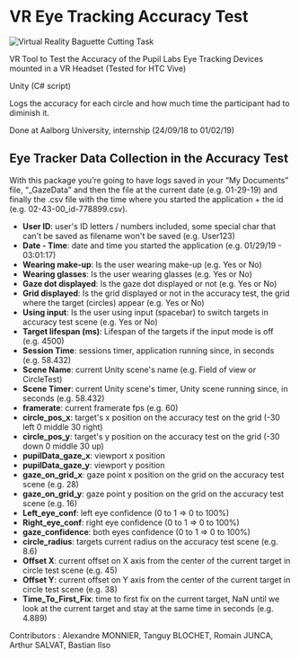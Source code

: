 # VR Eye Tracking Accuracy Test
![Virtual Reality Baguette Cutting Task](https://raw.githubusercontent.com/med-material/VREyeTrackingAccuracyTest/master/accuracy-test-image.png)

VR Tool to Test the Accuracy of the Pupil Labs Eye Tracking Devices mounted in a VR Headset (Tested for HTC Vive)
 
Unity (C# script)

Logs the accuracy for each circle and how much time the participant had to diminish it.

Done at Aalborg University, internship (24/09/18 to 01/02/19)

## Eye Tracker Data Collection in the Accuracy Test
With this package you’re going to have logs saved in your “My Documents” file, “_GazeData” and
then the file at the current date (e.g. 01-29-19) and finally the .csv file with the time where you
started the application + the id (e.g. 02-43-00_id-778899.csv).
 * **User ID**: user's ID letters / numbers included, some special char that can't be saved as filename won't be saved (e.g. User123)
 * **Date - Time**: date and time you started the application (e.g. 01/29/19 - 03:01:17)
 * **Wearing make-up**: Is the user wearing make-up (e.g. Yes or No)
 * **Wearing glasses**: Is the user wearing glasses (e.g. Yes or No)
 * **Gaze dot displayed**: Is the gaze dot displayed or not (e.g. Yes or No)
 * **Grid displayed**: Is the grid displayed or not in the accuracy test, the grid where the target (circles) appear (e.g. Yes or No)
 * **Using input**: Is the user using input (spacebar) to switch targets in accuracy test scene (e.g. Yes or No)
 * **Target lifespan (ms)**: Lifespan of the targets if the input mode is off (e.g. 4500)
 * **Session Time**: sessions timer, application running since, in seconds (e.g. 58.432)
 * **Scene Name**: current Unity scene's name (e.g. Field of view or CircleTest)
 * **Scene Timer**: current Unity scene's timer, Unity scene running since, in seconds (e.g. 58.432)
 * **framerate**: current framerate fps (e.g. 60)
 * **circle_pos_x**: target's x position on the accuracy test on the grid (-30 left 0 middle 30 right)
 * **circle_pos_y**: target's y position on the accuracy test on the grid (-30 down 0 middle 30 up)
 * **pupilData_gaze_x**: viewport x position
 * **pupilData_gaze_y**: viewport y position
 * **gaze_on_grid_x**: gaze point x position on the grid on the accuracy test scene (e.g. 28)
 * **gaze_on_grid_y**: gaze point y position on the grid on the accuracy test scene (e.g. 16)
 * **Left_eye_conf**: left eye confidence (0 to 1 => 0 to 100%)
 * **Right_eye_conf**: right eye confidence (0 to 1 => 0 to 100%)
 * **gaze_confidence**: both eyes confidence (0 to 1 => 0 to 100%)
 * **circle_radius**: targets current radius on the accuracy test scene (e.g. 8.6)
 * **Offset X**: current offset on X axis from the center of the current target in circle test scene (e.g. 45)
 * **Offset Y**: current offset on Y axis from the center of the current target in circle test scene (e.g. 38)
 * **Time_To_First_Fix**: time to first fix on the current target, NaN until we look at the current target and stay at the same time in seconds (e.g. 4.889)


Contributors :
Alexandre MONNIER, Tanguy BLOCHET, Romain JUNCA, Arthur SALVAT, Bastian Ilso
